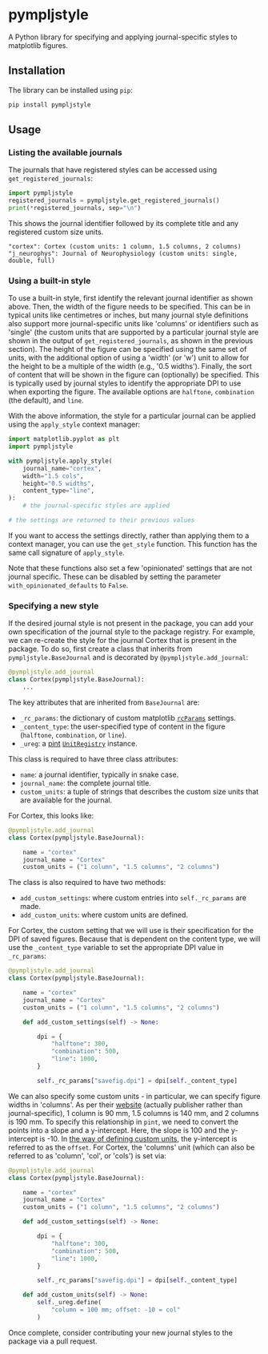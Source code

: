 # pympljstyle

A Python library for specifying and applying journal-specific styles to matplotlib figures.

## Installation

The library can be installed using `pip`:

```bash
pip install pympljstyle
```

## Usage

### Listing the available journals

The journals that have registered styles can be accessed using `get_registered_journals`:

```python
import pympljstyle
registered_journals = pympljstyle.get_registered_journals()
print(*registered_journals, sep="\n")
```

This shows the journal identifier followed by its complete title and any registered custom size units.

```output
"cortex": Cortex (custom units: 1 column, 1.5 columns, 2 columns)
"j_neurophys": Journal of Neurophysiology (custom units: single, double, full)
```

### Using a built-in style

To use a built-in style, first identify the relevant journal identifier as shown above.
Then, the width of the figure needs to be specified.
This can be in typical units like centimetres or inches, but many journal style definitions also support more journal-specific units like 'columns' or identifiers such as 'single' (the custom units that are supported by a particular journal style are shown in the output of `get_registered_journals`, as shown in the previous section).
The height of the figure can be specified using the same set of units, with the additional option of using a 'width' (or 'w') unit to allow for the height to be a multiple of the width (e.g., '0.5 widths').
Finally, the sort of content that will be shown in the figure can (optionally) be specified.
This is typically used by journal styles to identify the appropriate DPI to use when exporting the figure.
The available options are `halftone`, `combination` (the default), and `line`.

With the above information, the style for a particular journal can be applied using the `apply_style` context manager:

```python
import matplotlib.pyplot as plt
import pympljstyle

with pympljstyle.apply_style(
    journal_name="cortex",
    width="1.5 cols",
    height="0.5 widths",
    content_type="line",
):
    # the journal-specific styles are applied

# the settings are returned to their previous values
```

If you want to access the settings directly, rather than applying them to a context manager, you can use the `get_style` function.
This function has the same call signature of `apply_style`.

Note that these functions also set a few 'opinionated' settings that are not journal specific.
These can be disabled by setting the parameter `with_opinionated_defaults` to `False`.

### Specifying a new style

If the desired journal style is not present in the package, you can add your own specification of the journal style to the package registry.
For example, we can re-create the style for the journal Cortex that is present in the package.
To do so, first create a class that inherits from `pympljstyle.BaseJournal` and is decorated by `@pympljstyle.add_journal`:

```python
@pympljstyle.add_journal
class Cortex(pympljstyle.BaseJournal):
    ...
```

The key attributes that are inherited from `BaseJournal` are:

* `_rc_params`: the dictionary of custom matplotlib [`rcParams`](https://matplotlib.org/stable/api/matplotlib_configuration_api.html#matplotlib.rcParams) settings.
* `_content_type`: the user-specified type of content in the figure (`halftone`, `combination`, or `line`).
* `_ureg`: a [pint](https://pint.readthedocs.io/en/stable/index.html) [`UnitRegistry`](https://pint.readthedocs.io/en/stable/api/base.html#pint.UnitRegistry) instance.

This class is required to have three class attributes:

* `name`: a journal identifier, typically in snake case.
* `journal_name`: the complete journal title.
* `custom_units`: a tuple of strings that describes the custom size units that are available for the journal.

For Cortex, this looks like:

```python
@pympljstyle.add_journal
class Cortex(pympljstyle.BaseJournal):

    name = "cortex"
    journal_name = "Cortex"
    custom_units = ("1 column", "1.5 columns", "2 columns")
```

The class is also required to have two methods:

* `add_custom_settings`: where custom entries into `self._rc_params` are made.
* `add_custom_units`: where custom units are defined.

For Cortex, the custom setting that we will use is their specification for the DPI of saved figures.
Because that is dependent on the content type, we will use the `_content_type` variable to set the appropriate DPI value in `_rc_params`:

```python
@pympljstyle.add_journal
class Cortex(pympljstyle.BaseJournal):

    name = "cortex"
    journal_name = "Cortex"
    custom_units = ("1 column", "1.5 columns", "2 columns")

    def add_custom_settings(self) -> None:

        dpi = {
            "halftone": 300,
            "combination": 500,
            "line": 1000,
        }

        self._rc_params["savefig.dpi"] = dpi[self._content_type]
```

We can also specify some custom units - in particular, we can specify figure widths in 'columns'.
As per their [website](https://www.elsevier.com/about/policies-and-standards/author/artwork-and-media-instructions/artwork-sizing#1-number-of-pixels) (actually publisher rather than journal-specific), 1 column is 90 mm, 1.5 columns is 140 mm, and 2 columns is 190 mm.
To specify this relationship in `pint`, we need to convert the points into a slope and a y-intercept.
Here, the slope is 100 and the y-intercept is -10.
In [the way of defining custom units](https://pint.readthedocs.io/en/stable/advanced/defining.html#programmatically), the y-intercept is referred to as the `offset`.
For Cortex, the 'columns' unit (which can also be referred to as 'column', 'col', or 'cols') is set via:

```python
@pympljstyle.add_journal
class Cortex(pympljstyle.BaseJournal):

    name = "cortex"
    journal_name = "Cortex"
    custom_units = ("1 column", "1.5 columns", "2 columns")

    def add_custom_settings(self) -> None:

        dpi = {
            "halftone": 300,
            "combination": 500,
            "line": 1000,
        }

        self._rc_params["savefig.dpi"] = dpi[self._content_type]

    def add_custom_units(self) -> None:
        self._ureg.define(
            "column = 100 mm; offset: -10 = col"
        )
```

Once complete, consider contributing your new journal styles to the package via a pull request.
